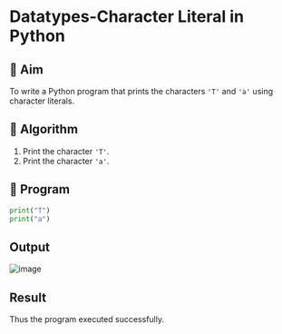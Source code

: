# Datatypes-Character Literal in Python

## 🎯 Aim
To write a Python program that prints the characters `'T'` and `'a'` using character literals.

## 🧠 Algorithm
1. Print the character `'T'`.
2. Print the character `'a'`.

## 🧾 Program
```python
print("T")
print("a")
```
## Output

![image](https://github.com/user-attachments/assets/207920c4-3053-4157-a8d1-c626a05d45c5)


## Result

Thus the program executed successfully.
